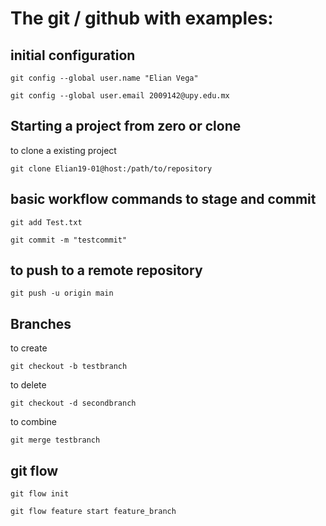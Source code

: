 # The git / github with examples:

## initial configuration
  ```shell
  git config --global user.name "Elian Vega"
  ```
  ```shell
  git config --global user.email 2009142@upy.edu.mx
  ```

## Starting a project from zero or clone
  
  to clone a existing project
  ```shell
  git clone Elian19-01@host:/path/to/repository
  ```
  
## basic workflow commands to stage and commit
  
  ```shell
  git add Test.txt

  git commit -m "testcommit"
  ```
## to push to a remote repository
 ```shell 
 git push -u origin main
  ```

## Branches

 to create
  ```shell
  git checkout -b testbranch
  ``` 
 to delete
  ```shell
  git checkout -d secondbranch
  ``` 
 to combine
  ```shell
  git merge testbranch
  ```

## git flow

  ```shell
  git flow init
  ```

  ```shell
  git flow feature start feature_branch    
  ```
